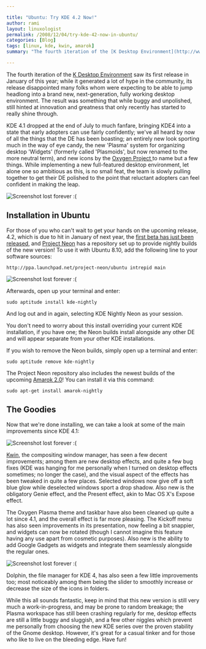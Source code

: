 ```yaml
---

title: "Ubuntu: Try KDE 4.2 Now!"
author: rami
layout: linuxologist
permalink: /2008/12/04/try-kde-42-now-in-ubuntu/
categories: [Blog]
tags: [linux, kde, kwin, amarok]
summary: "The fourth iteration of the [K Desktop Environment](http://www.kde.org) saw its first release in January of this year; while it generated a lot of hype in the community, its release disappointed many folks whom were expecting to be able to jump headlong into a brand new, next-generation, fully working desktop environment. The result was something that while buggy and unpolished, still hinted at innovation and greatness that only recently has started to really shine through."

---
```


The fourth iteration of the [K Desktop Environment](http://www.kde.org) saw its first release in January of this year; while it generated a lot of hype in the community, its release disappointed many folks whom were expecting to be able to jump headlong into a brand new, next-generation, fully working desktop environment. The result was something that while buggy and unpolished, still hinted at innovation and greatness that only recently has started to really shine through.

KDE 4.1 dropped at the end of July to much fanfare, bringing KDE4 into a state that early adopters can use fairly confidently; we've all heard by now of all the things that the DE has been boasting; an entirely new look sporting much in the way of eye candy, the new 'Plasma' system for organizing desktop 'Widgets' (formerly called 'Plasmoids', but now renamed to the more neutral term), and new icons by the [Oxygen Project ](http://www.oxygen-icons.org/)to name but a few things. While implementing a new full-featured desktop environment, let alone one so ambitious as this, is no small feat, the team is slowly pulling together to get their DE polished to the point that reluctant adopters can feel confident in making the leap.

![Screenshot lost forever :(]()

## Installation in Ubuntu

For those of you who can't wait to get your hands on the upcoming release, 4.2, which is due to hit in January of next year, the [first beta has just been released](http://www.kde.org/announcements/announce-4.2-beta1.php), and [Project Neon](http://apachelog.blogspot.com/2008/06/project-neon-kde-nightly-builds.html) has a repository set up to provide nightly builds of the new version! To use it with Ubuntu 8.10, add the following line to your software sources:

    http://ppa.launchpad.net/project-neon/ubuntu intrepid main

![Screenshot lost forever :(]()

Afterwards, open up your terminal and enter:

    sudo aptitude install kde-nightly

And log out and in again, selecting KDE Nightly Neon as your session.

You don't need to worry about this install overriding your current KDE installation, if you have one; the Neon builds install alongside any other DE and will appear separate from your other KDE installations.

If you wish to remove the Neon builds, simply open up a terminal and enter:

    sudo aptitude remove kde-nightly

The Project Neon repository also includes the newest builds of the upcoming [Amarok 2.0](http://amarok.kde.org/)! You can install it via this command:

    sudo apt-get install amarok-nightly

## The Goodies

Now that we're done installing, we can take a look at some of the main improvements since KDE 4.1:

![Screenshot lost forever :(]()

[Kwin](http://en.wikipedia.org/wiki/Kwin), the compositing window manager, has seen a few decent improvements; among them are new desktop effects, and quite a few bug fixes (KDE was hanging for me personally when I turned on desktop effects sometimes; no longer the case), and the visual aspect of the effects has been tweaked in quite a few places. Selected windows now give off a soft blue glow while deselected windows sport a drop shadow. Also new is the obligatory Genie effect, and the Present effect, akin to Mac OS X's Expose effect.

The Oxygen Plasma theme and taskbar have also been cleaned up quite a lot since 4.1, and the overall effect is far more pleasing. The Kickoff menu has also seen improvements in its presentation, now feeling a bit snappier, and widgets can now be rotated (though I cannot imagine this feature having any use apart from cosmetic purposes). Also new is the ability to add Google Gadgets as widgets and integrate them seamlessly alongside the regular ones.

![Screenshot lost forever :(]()

Dolphin, the file manager for KDE 4, has also seen a few little improvements too; most noticeably among them being the slider to smoothly increase or decrease the size of the icons in folders.

While this all sounds fantastic, keep in mind that this new version is still very much a work-in-progress, and may be prone to random breakage; the Plasma workspace has still been crashing regularly for me, desktop effects are still a little buggy and sluggish, and a few other niggles which prevent me personally from choosing the new KDE series over the proven stability of the Gnome desktop. However, it's great for a casual tinker and for those who like to live on the bleeding edge. Have fun!


